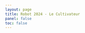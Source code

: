 ```yaml
---
layout: page
title: Robot 2024 - Le Cultivateur
panel: false
toc: false
---
```


<kicanvas-embed controls="full">
    <kicanvas-source src="https://github.com/LesKaribous/Karibous-2024-Hardware/blob/main/ECAD/MainBoard-2024/MainBoard-2024.kicad_pro"></kicanvas-source>
    <kicanvas-source src="https://github.com/LesKaribous/Karibous-2024-Hardware/blob/main/ECAD/MainBoard-2024/MainBoard-2024.kicad_sch"></kicanvas-source>
    <kicanvas-source src="https://github.com/LesKaribous/Karibous-2024-Hardware/blob/main/ECAD/MainBoard-2024/MainBoard-2024.kicad_pcb"></kicanvas-source>
</kicanvas-embed>